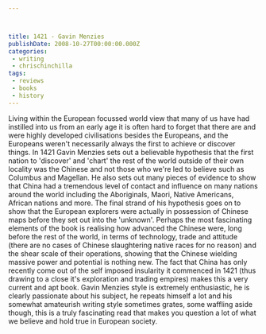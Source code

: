 ```yaml
---



title: 1421 - Gavin Menzies
publishDate: 2008-10-27T00:00:00.000Z
categories:
 - writing
 - chrischinchilla
tags:
 - reviews 
 - books 
 - history
---
```


Living within the European focussed world view that many of us have had instilled into us from an early age it is often hard to forget that there are and were highly developed civilisations besides the Europeans, and the Europeans weren't necessarily always the first to achieve or discover things. In 1421 Gavin Menzies sets out a believable hypothesis that the first nation to 'discover' and 'chart' the rest of the world outside of their own locality was the Chinese and not those who we're led to believe such as Columbus and Magellan. He also sets out many pieces of evidence to show that China had a tremendous level of contact and influence on many nations around the world including the Aboriginals, Maori, Native Americans, African nations and more. The final strand of his hypothesis goes on to show that the European explorers were actually in possession of Chinese maps before they set out into the 'unknown'. Perhaps the most fascinating elements of the book is realising how advanced the Chinese were, long before the rest of the world, in terms of technology, trade and attitude (there are no cases of Chinese slaughtering native races for no reason) and the shear scale of their operations, showing that the Chinese wielding massive power and potential is nothing new. The fact that China has only recently come out of the self imposed insularity it commenced in 1421 (thus drawing to a close it's exploration and trading empires) makes this a very current and apt book. Gavin Menzies style is extremely enthusiastic, he is clearly passionate about his subject, he repeats himself a lot and his somewhat amateurish writing style sometimes grates, some waffling aside though, this is a truly fascinating read that makes you question a lot of what we believe and hold true in European society.
